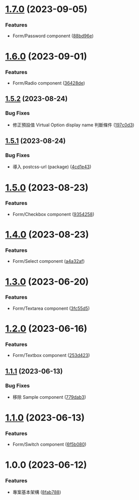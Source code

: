# [1.7.0](https://github.com/boruei-chen/materials/compare/v1.6.0...v1.7.0) (2023-09-05)


### Features

* Form/Password component ([88bd96e](https://github.com/boruei-chen/materials/commit/88bd96ea756898ce2a1ffe5b26429f95ea598a33))

# [1.6.0](https://github.com/boruei-chen/materials/compare/v1.5.2...v1.6.0) (2023-09-01)


### Features

* Form/Radio component ([36428de](https://github.com/boruei-chen/materials/commit/36428deb44cd9de7d7410b7ac67b073f2a72d1b3))

## [1.5.2](https://github.com/boruei-chen/materials/compare/v1.5.1...v1.5.2) (2023-08-24)


### Bug Fixes

* 修正預設值 Virtual Option display name 判斷條件 ([197c0d3](https://github.com/boruei-chen/materials/commit/197c0d38c81de532c39c77ef2988124e519bf4d2))

## [1.5.1](https://github.com/boruei-chen/materials/compare/v1.5.0...v1.5.1) (2023-08-24)


### Bug Fixes

* 導入 postcss-url (package) ([4cd1e43](https://github.com/boruei-chen/materials/commit/4cd1e43264c71c1ef22fdde12c6cbd38b0ea2abb))

# [1.5.0](https://github.com/boruei-chen/materials/compare/v1.4.0...v1.5.0) (2023-08-23)


### Features

* Form/Checkbox component ([9354258](https://github.com/boruei-chen/materials/commit/93542582c6f0dea5b5e3cd22684eabd82b2fc77a))

# [1.4.0](https://github.com/boruei-chen/materials/compare/v1.3.0...v1.4.0) (2023-08-23)


### Features

* Form/Select component ([a4a32af](https://github.com/boruei-chen/materials/commit/a4a32af3ee42cf4d3b3f8f6c2e4bacea94a520a0))

# [1.3.0](https://github.com/boruei-chen/materials/compare/v1.2.0...v1.3.0) (2023-06-20)


### Features

* Form/Textarea component ([3fc55d5](https://github.com/boruei-chen/materials/commit/3fc55d5c1341822833d081123b7d1f0f87ea3390))

# [1.2.0](https://github.com/boruei-chen/materials/compare/v1.1.1...v1.2.0) (2023-06-16)


### Features

* Form/Textbox component ([253d423](https://github.com/boruei-chen/materials/commit/253d4230c52aedf16cf5ba84feef23b7f388be22))

## [1.1.1](https://github.com/boruei-chen/materials/compare/v1.1.0...v1.1.1) (2023-06-13)


### Bug Fixes

* 移除 Sample component ([779dab3](https://github.com/boruei-chen/materials/commit/779dab3460df3d11458ab3bddc1490cab42345e2))

# [1.1.0](https://github.com/boruei-chen/materials/compare/v1.0.0...v1.1.0) (2023-06-13)


### Features

* Form/Switch component ([6f5b080](https://github.com/boruei-chen/materials/commit/6f5b080b105ed5964edcc0e4ff2ab8c6430ad312))

# 1.0.0 (2023-06-12)


### Features

* 專案基本架構 ([8fab788](https://github.com/boruei-chen/materials/commit/8fab78892eaff1bef8116991cf4ae421a5c870a7))
